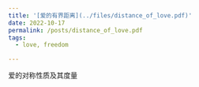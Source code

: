 ```yaml
---
title: '[爱的有界距离](../files/distance_of_love.pdf)'
date: 2022-10-17
permalink: /posts/distance_of_love.pdf
tags:
  - love, freedom

---
```


爱的对称性质及其度量